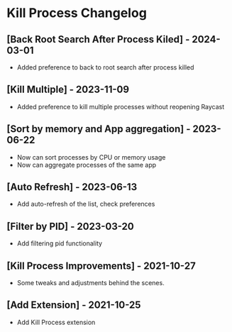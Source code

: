 # Kill Process Changelog

## [Back Root Search After Process Kiled] - 2024-03-01
- Added preference to back to root search after process killed

## [Kill Multiple] - 2023-11-09
- Added preference to kill multiple processes without reopening Raycast

## [Sort by memory and App aggregation] - 2023-06-22

- Now can sort processes by CPU or memory usage
- Now can aggregate processes of the same app

## [Auto Refresh] - 2023-06-13

- Add auto-refresh of the list, check preferences

## [Filter by PID] - 2023-03-20

- Add filtering pid functionality

## [Kill Process Improvements] - 2021-10-27

- Some tweaks and adjustments behind the scenes.

## [Add Extension] - 2021-10-25

- Add Kill Process extension
